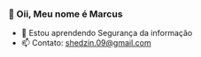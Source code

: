 <h3>👋 Oii, Meu nome é Marcus</h3>

* 🌱 Estou aprendendo Segurança da informação
* 📫 Contato: shedzin.09@gmail.com
